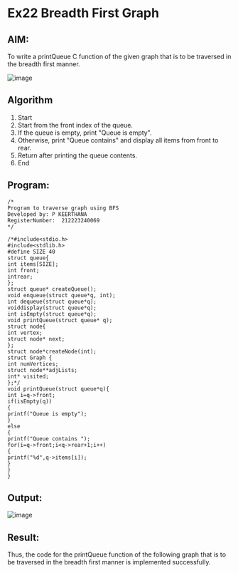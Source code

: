 # Ex22 Breadth First Graph
## AIM:
To write a printQueue C function of the given graph that is to be traversed in the breadth first manner.

![image](https://github.com/user-attachments/assets/f483f48c-6af0-4027-a993-01c108a50933)


## Algorithm
1. Start
2. Start from the front index of the queue.
3. If the queue is empty, print "Queue is empty".
4. Otherwise, print "Queue contains" and display all items from front to rear.
5. Return after printing the queue contents.
6. End

## Program:
```
/*
Program to traverse graph using BFS
Developed by: P KEERTHANA
RegisterNumber:  212223240069
*/

/*#include<stdio.h> 
#include<stdlib.h> 
#define SIZE 40
struct queue{
int items[SIZE]; 
int front;
intrear;
};
struct queue* createQueue();
void enqueue(struct queue*q, int); 
int dequeue(struct queue*q);
voiddisplay(struct queue*q); 
int isEmpty(struct queue*q);
void printQueue(struct queue* q);
struct node{ 
int vertex;
struct node* next;
};
struct node*createNode(int); 
struct Graph {
int numVertices; 
struct node**adjLists; 
int* visited;
};*/
void printQueue(struct queue*q){ 
int i=q->front;
if(isEmpty(q))
{
printf("Queue is empty");
}
else
{
printf("Queue contains "); 
for(i=q->front;i<q->rear+1;i++)
{
printf("%d",q->items[i]);
}
}
}
```

## Output:
![image](https://github.com/user-attachments/assets/305e1d03-934d-49d2-a605-98e5932f419e)



## Result:
Thus, the code for the printQueue function of the following graph that is to be traversed in the breadth first manner is implemented successfully.
